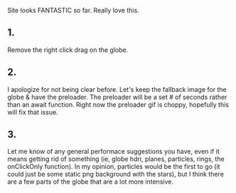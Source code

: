 Site looks FANTASTIC so far. Really love this.

## 1.

Remove the right click drag on the globe.

## 2.

I apologize for not being clear before. Let's keep the fallback image for the globe & have the preloader. The preloader will be a set # of seconds rather than an await function. Right now the preloader gif is choppy, hopefully this will fix that issue.

## 3.

Let me know of any general performace suggestions you have, even if it means getting rid of something (ie, globe hdri, planes, particles, rings, the onClickOnly function). In my opinion, particles would be the first to go (it could just be some static png background with the stars), but I think there are a few parts of the globe that are a lot more intensive.
